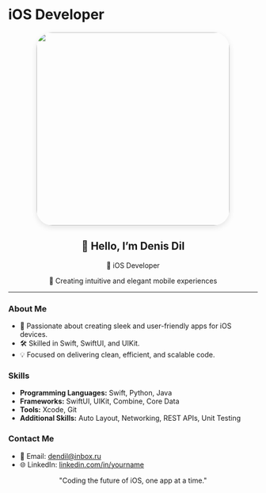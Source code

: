 # iOS Developer 

<div align="center">
  <img src="https://via.placeholder.com/390x844" width="390" style="border-radius: 2rem; box-shadow: 0 4px 12px rgba(0, 0, 0, 0.1);">
</div>

<div align="center">
  <h2>👋 Hello, I’m Denis Dil</h2>
  <p>📱 iOS Developer</p>
  <p>🌟 Creating intuitive and elegant mobile experiences</p>
</div>

---

### About Me

- 🚀 Passionate about creating sleek and user-friendly apps for iOS devices.
- 🛠️ Skilled in Swift, SwiftUI, and UIKit.
- 💡 Focused on delivering clean, efficient, and scalable code.

### Skills

- **Programming Languages:** Swift, Python, Java
- **Frameworks:** SwiftUI, UIKit, Combine, Core Data
- **Tools:** Xcode, Git
- **Additional Skills:** Auto Layout, Networking, REST APIs, Unit Testing

### Contact Me

- 📧 Email: [dendil@inbox.ru](mailto:dendil@inbox.ru)
- 🌐 LinkedIn: [linkedin.com/in/yourname](https://linkedin.com/in/denisdil)

<div align="center">
  <p>"Coding the future of iOS, one app at a time."</p>
</div>
